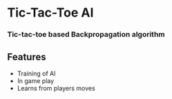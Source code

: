 # Tic-Tac-Toe AI
### Tic-tac-toe based Backpropagation algorithm
## Features
- Training of AI
- In game play
- Learns from players moves

